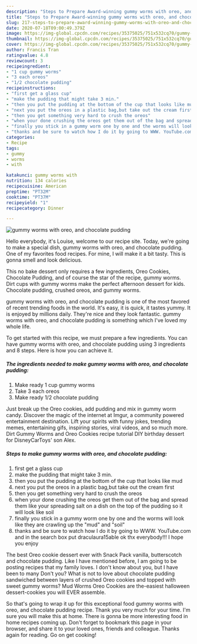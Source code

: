 ```yaml
---
description: "Steps to Prepare Award-winning gummy worms with oreo, and chocolate pudding"
title: "Steps to Prepare Award-winning gummy worms with oreo, and chocolate pudding"
slug: 217-steps-to-prepare-award-winning-gummy-worms-with-oreo-and-chocolate-pudding
date: 2020-07-18T09:00:49.379Z
image: https://img-global.cpcdn.com/recipes/35375025/751x532cq70/gummy-worms-with-oreo-and-chocolate-pudding-recipe-main-photo.jpg
thumbnail: https://img-global.cpcdn.com/recipes/35375025/751x532cq70/gummy-worms-with-oreo-and-chocolate-pudding-recipe-main-photo.jpg
cover: https://img-global.cpcdn.com/recipes/35375025/751x532cq70/gummy-worms-with-oreo-and-chocolate-pudding-recipe-main-photo.jpg
author: Francis Tran
ratingvalue: 4.8
reviewcount: 3
recipeingredient:
- "1 cup gummy worms"
- "3 each oreos"
- "1/2 chocolate pudding"
recipeinstructions:
- "first get a glass cup"
- "make the pudding that might take 3 min."
- "then you put the pudding at the bottom of the cup that looks like mud"
- "next you put the oreos in a plastic bag,but take out the cream first"
- "then you get something very hard to crush the oreos"
- "when your done crushing the oreos get them out of the bag and spread them like your spreading salt on a dish on the top of the pudding so it will look like soil"
- "finally you stick in a gummy worm one by one and the worms will look like they are crawling up the &#34;mud&#34; and &#34;soil&#34;"
- "thanks and be sure to watch how I do it by going to WWW. YouTube.com and in the search box put draculaura15able ok thx everybody!!! I hope you enjoy"
categories:
- Recipe
tags:
- gummy
- worms
- with

katakunci: gummy worms with 
nutrition: 134 calories
recipecuisine: American
preptime: "PT32M"
cooktime: "PT37M"
recipeyield: "1"
recipecategory: Dinner

---
```



![gummy worms with oreo, and chocolate pudding](https://img-global.cpcdn.com/recipes/35375025/751x532cq70/gummy-worms-with-oreo-and-chocolate-pudding-recipe-main-photo.jpg)

Hello everybody, it's Louise, welcome to our recipe site. Today, we're going to make a special dish, gummy worms with oreo, and chocolate pudding. One of my favorites food recipes. For mine, I will make it a bit tasty. This is gonna smell and look delicious.

This no bake dessert only requires a few ingredients, Oreo Cookies, Chocolate Pudding, and of course the star of the recipe, gummy worms. Dirt cups with gummy worms make the perfect afternoon dessert for kids. Chocolate pudding, crushed oreos, and gummy worms.

gummy worms with oreo, and chocolate pudding is one of the most favored of recent trending foods in the world. It's easy, it is quick, it tastes yummy. It is enjoyed by millions daily. They're nice and they look fantastic. gummy worms with oreo, and chocolate pudding is something which I've loved my whole life.


To get started with this recipe, we must prepare a few ingredients. You can have gummy worms with oreo, and chocolate pudding using 3 ingredients and 8 steps. Here is how you can achieve it.

<!--inarticleads1-->

##### The ingredients needed to make gummy worms with oreo, and chocolate pudding:

1. Make ready 1 cup gummy worms
1. Take 3 each oreos
1. Make ready 1/2 chocolate pudding


Just break up the Oreo cookies, add pudding and mix in gummy worm candy. Discover the magic of the internet at Imgur, a community powered entertainment destination. Lift your spirits with funny jokes, trending memes, entertaining gifs, inspiring stories, viral videos, and so much more. Dirt Gummy Worms and Oreo Cookies recipe tutorial DIY birthday dessert for DisneyCarToys&#39; son Alex. 

<!--inarticleads2-->

##### Steps to make gummy worms with oreo, and chocolate pudding:

1. first get a glass cup
1. make the pudding that might take 3 min.
1. then you put the pudding at the bottom of the cup that looks like mud
1. next you put the oreos in a plastic bag,but take out the cream first
1. then you get something very hard to crush the oreos
1. when your done crushing the oreos get them out of the bag and spread them like your spreading salt on a dish on the top of the pudding so it will look like soil
1. finally you stick in a gummy worm one by one and the worms will look like they are crawling up the &#34;mud&#34; and &#34;soil&#34;
1. thanks and be sure to watch how I do it by going to WWW. YouTube.com and in the search box put draculaura15able ok thx everybody!!! I hope you enjoy


The best Oreo cookie dessert ever with Snack Pack vanilla, butterscotch and chocolate pudding. Like I have mentioned before, I am going to be posting recipes that my family loves. I don&#39;t know about you, but I have been to many Don&#39;t you? What is not to love about chocolate pudding sandwiched between layers of crushed Oreo cookies and topped with sweet gummy worms? Mud Worms Oreo Cookies are the-easiest halloween dessert-cookies you will EVER assemble. 

So that's going to wrap it up for this exceptional food gummy worms with oreo, and chocolate pudding recipe. Thank you very much for your time. I'm sure you will make this at home. There is gonna be more interesting food in home recipes coming up. Don't forget to bookmark this page in your browser, and share it to your loved ones, friends and colleague. Thanks again for reading. Go on get cooking!
